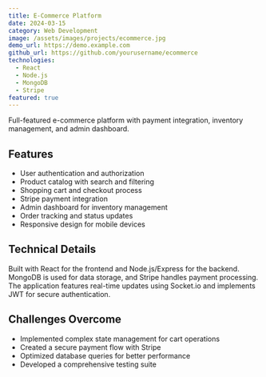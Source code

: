 ```yaml
---
title: E-Commerce Platform
date: 2024-03-15
category: Web Development
image: /assets/images/projects/ecommerce.jpg
demo_url: https://demo.example.com
github_url: https://github.com/yourusername/ecommerce
technologies:
  - React
  - Node.js
  - MongoDB
  - Stripe
featured: true
---
```


Full-featured e-commerce platform with payment integration, inventory management, and admin dashboard.

## Features

- User authentication and authorization
- Product catalog with search and filtering
- Shopping cart and checkout process
- Stripe payment integration
- Admin dashboard for inventory management
- Order tracking and status updates
- Responsive design for mobile devices

## Technical Details

Built with React for the frontend and Node.js/Express for the backend. MongoDB is used for data storage, and Stripe handles payment processing. The application features real-time updates using Socket.io and implements JWT for secure authentication.

## Challenges Overcome

- Implemented complex state management for cart operations
- Created a secure payment flow with Stripe
- Optimized database queries for better performance
- Developed a comprehensive testing suite
